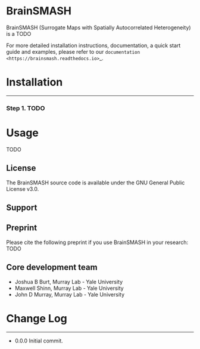 BrainSMASH
=======

BrainSMASH (Surrogate Maps with Spatially Autocorrelated Heterogeneity) is a TODO

For more detailed installation instructions, documentation, a quick start guide
and examples, please refer to our `documentation <https://brainsmash.readthedocs.io>`_.

Installation
============
---

### Step 1. TODO

Usage
=====
TODO

License
-------

The BrainSMASH source code is available under the GNU General Public License v3.0.

Support
-------

Preprint
--------

Please cite the following preprint if you use BrainSMASH in your research: TODO

Core development team
-----------------------

* Joshua B Burt, Murray Lab - Yale University
* Maxwell Shinn, Murray Lab - Yale University
* John D Murray, Murray Lab - Yale University

Change Log
==========
---

* 0.0.0 Initial commit.